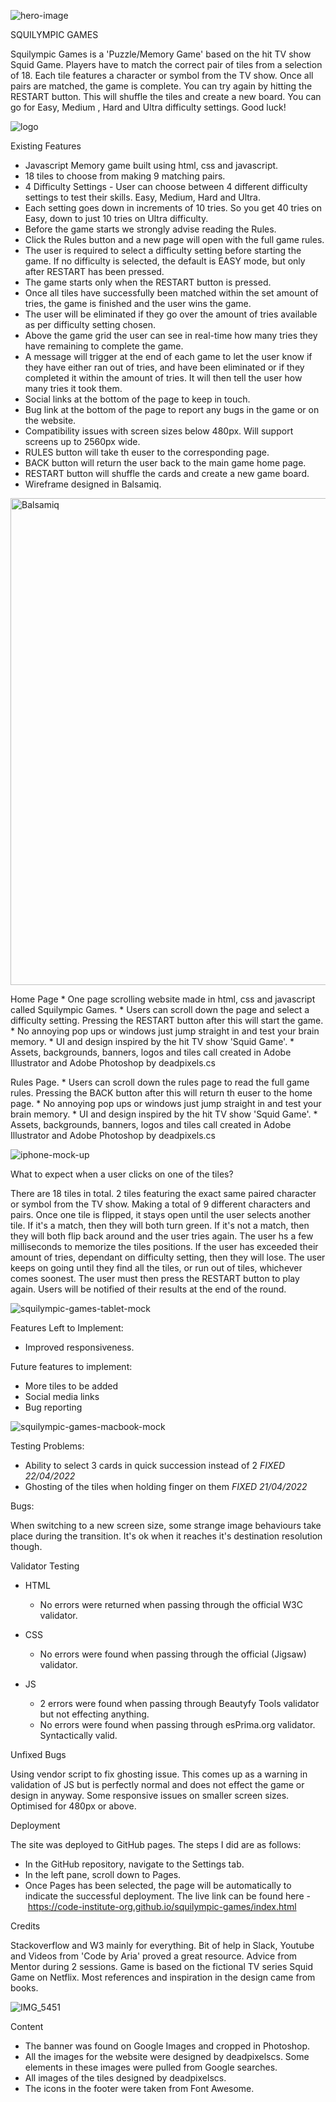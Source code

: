 ![hero-image](https://user-images.githubusercontent.com/82841138/143665572-d1896cab-3c09-470d-8325-ce1b5d256f4f.png)

SQUILYMPIC GAMES

Squilympic Games is a 'Puzzle/Memory Game' based on the hit TV show Squid Game. Players have to match the correct pair of tiles from a selection of 18. Each tile features a character or symbol from the TV show. Once all pairs are matched, the game is complete. You can try again by hitting the RESTART button. This will shuffle the tiles and create a new board. You can go for Easy, Medium , Hard and Ultra difficulty settings. Good luck!

![logo](https://user-images.githubusercontent.com/82841138/143665588-b7a5b23e-0638-4229-9bc3-056d96c81b40.png)

Existing Features

* Javascript Memory game built using html, css and javascript.
* 18 tiles to choose from making 9 matching pairs.
* 4 Difficulty Settings - User can choose between 4 different difficulty settings to test their skills. Easy, Medium, Hard and Ultra.
* Each setting goes down in increments of 10 tries. So you get 40 tries on Easy, down to just 10 tries on Ultra difficulty.
* Before the game starts we strongly advise reading the Rules.
* Click the Rules button and a new page will open with the full game rules.
* The user is required to select a difficulty setting before starting the game. If no difficulty is selected, the default is EASY mode, but only after RESTART has been pressed. 
* The game starts only when the RESTART button is pressed.
* Once all tiles have successfully been matched within the set amount of tries, the game is finished and the user wins the game.
* The user will be eliminated if they go over the amount of tries available as per difficulty setting chosen.
* Above the game grid the user can see in real-time how many tries they have remaining to complete the game.
* A message will trigger at the end of each game to let the user know if they have either ran out of tries, and have been eliminated or if they completed it within the amount of tries. It will then tell the user how many tries it took them.
* Social links at the bottom of the page to keep in touch.
* Bug link at the bottom of the page to report any bugs in the game or on the website.
* Compatibility issues with screen sizes below 480px. Will support screens up to 2560px wide.
* RULES button will take th euser to the corresponding page.
* BACK button will return the user back to the main game home page.
* RESTART button will shuffle the cards and create a new game board.
* Wireframe designed in Balsamiq.

<img width="779" alt="Balsamiq" src="https://user-images.githubusercontent.com/82841138/143666692-6433e804-9e49-4798-94d1-324ed1e47a2c.png">

Home Page
    * One page scrolling website made in html, css and javascript called Squilympic Games.
    * Users can scroll down the page and select a difficulty setting. Pressing the RESTART button after this will start the game.
    * No annoying pop ups or windows just jump straight in and test your brain memory.
    * UI and design inspired by the hit TV show 'Squid Game'.
    * Assets, backgrounds, banners, logos and tiles call created in Adobe Illustrator and Adobe Photoshop by deadpixels.cs
    
Rules Page.
    * Users can scroll down the rules page to read the full game rules. Pressing the BACK button after this will return th euser to the home page.
    * No annoying pop ups or windows just jump straight in and test your brain memory.
    * UI and design inspired by the hit TV show 'Squid Game'.
    * Assets, backgrounds, banners, logos and tiles call created in Adobe Illustrator and Adobe Photoshop by deadpixels.cs

![iphone-mock-up](https://user-images.githubusercontent.com/82841138/164905034-91bae62c-0f25-412f-aea2-994bc9f364fa.jpg)

What to expect when a user clicks on one of the tiles?

There are 18 tiles in total. 2 tiles featuring the exact same paired character or symbol from the TV show. Making a total of 9 different characters and   pairs. Once one tile is flipped, it stays open until the user selects another tile. If it's a match, then they will both turn green. If it's not a match, then they will both flip back around and the user tries again. The user hs a few milliseconds to memorize the tiles positions. If the user has exceeded their amount of tries, dependant on difficulty setting, then they will lose. The user keeps on going until they find all the tiles, or run out of tiles, whichever comes soonest. The user must then press the RESTART button to play again. Users will be notified of their results at the end of the round.

![squilympic-games-tablet-mock](https://user-images.githubusercontent.com/82841138/164911234-d202f307-b6b1-4d68-9086-de12931eeddf.jpg)

Features Left to Implement:

   * Improved responsiveness.

Future features to implement:

   * More tiles to be added
   * Social media links
   * Bug reporting
   
![squilympic-games-macbook-mock](https://user-images.githubusercontent.com/82841138/164911185-6fc7f485-1ac5-4224-9815-b317b0717ded.jpg)

Testing Problems:

   * Ability to select 3 cards in quick succession instead of 2 *FIXED 22/04/2022*
   * Ghosting of the tiles when holding finger on them *FIXED 21/04/2022*

Bugs:

When switching to a new screen size, some strange image behaviours take place during the transition. It's ok when it reaches it's destination resolution though.

Validator Testing

* HTML
    * No errors were returned when passing through the official W3C validator.

* CSS
    * No errors were found when passing through the official (Jigsaw) validator.

* JS 
    * 2 errors were found when passing through Beautyfy Tools validator but not effecting anything.
    * No errors were found when passing through esPrima.org validator. Syntactically valid.

Unfixed Bugs

Using vendor script to fix ghosting issue. This comes up as a warning in validation of JS but is perfectly normal and does not effect the game or design in anyway.
Some responsive issues on smaller screen sizes. Optimised for 480px or above. 

Deployment

The site was deployed to GitHub pages. The steps I did are as follows:
* In the GitHub repository, navigate to the Settings tab.
* In the left pane, scroll down to Pages. 
* Once Pages has been selected, the page will be automatically to indicate the successful deployment.
The live link can be found here - https://code-institute-org.github.io/squilympic-games/index.html

Credits

Stackoverflow and W3 mainly for everything. Bit of help in Slack, Youtube and Videos from 'Code by Aria' proved a great resource. Advice from Mentor during 2 sessions. Game is based on the fictional TV series Squid Game on Netflix. Most references and inspiration in the design came from books.

![IMG_5451](https://user-images.githubusercontent.com/82841138/143667006-01283182-5a0d-4a80-b2ed-b255a66961d3.png)

Content

* The banner was found on Google Images and cropped in Photoshop.
* All the images for the website were designed by deadpixelscs. Some elements in these images were pulled from Google searches.
* All images of the tiles designed by deadpixelscs.
* The icons in the footer were taken from Font Awesome.
